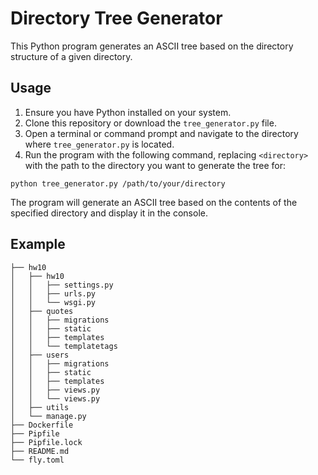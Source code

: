 # Directory Tree Generator

This Python program generates an ASCII tree based on the directory structure of a given directory.

## Usage

1. Ensure you have Python installed on your system.
2. Clone this repository or download the `tree_generator.py` file.
3. Open a terminal or command prompt and navigate to the directory where `tree_generator.py` is located.
4. Run the program with the following command, replacing `<directory>` with the path to the directory you want to generate the tree for:


```shell
python tree_generator.py /path/to/your/directory
```

The program will generate an ASCII tree based on the contents of the specified directory and display it in the console.

## Example

```shell
├── hw10
│   ├── hw10
│   │   ├── settings.py
│   │   ├── urls.py
│   │   └── wsgi.py
│   ├── quotes
│   │   ├── migrations
│   │   ├── static
│   │   ├── templates
│   │   └── templatetags
│   ├── users
│   │   ├── migrations
│   │   ├── static
│   │   ├── templates
│   │   ├── views.py
│   │   └── views.py
│   ├── utils
│   └── manage.py
├── Dockerfile
├── Pipfile
├── Pipfile.lock
├── README.md
└── fly.toml
```